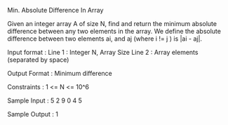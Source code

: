 Min. Absolute Difference In Array

Given an integer array A of size N, find and return the minimum absolute difference between any two elements in the array.
We define the absolute difference between two elements ai, and aj (where i != j ) is |ai - aj|.

Input format :
Line 1 : Integer N, Array Size
Line 2 : Array elements (separated by space)

Output Format :
Minimum difference

Constraints :
1 <= N <= 10^6

Sample Input :
5
2 9 0 4 5

Sample Output :
1